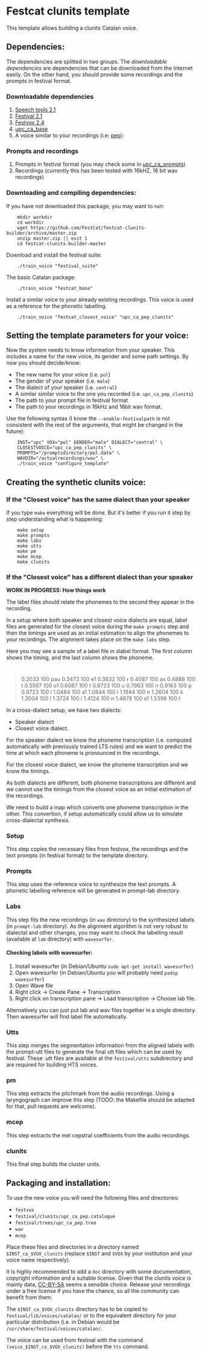 # Festcat clunits template

This template allows building a clunits Catalan voice.

## Dependencies:

The dependencies are splitted in two groups. The *downloadable dependencies*
are dependencies that can be downloaded from the Internet easily. On the other
hand, you should provide some recordings and the prompts in festival format.

### Downloadable dependencies

1. [Speech tools 2.1](http://www.cstr.ed.ac.uk/downloads/festival/2.1/speech_tools-2.1-release.tar.gz)
2. [Festival 2.1](http://www.cstr.ed.ac.uk/downloads/festival/2.1/festival-2.1-release.tar.gz)
3. [Festvox 2.4](http://www.speech.cs.cmu.edu/15-492/assignments/tts/packed2010/festvox-2.4-current.tar.gz)
4. [upc_ca_base](http://festcat.talp.cat/download/upc_ca_base-3.0.2.tgz)
5. A voice similar to your recordings (i.e: [pep](http://festcat.talp.cat/download/upc_ca_pep_clunits-1.1.tgz)):

### Prompts and recordings

1. Prompts in festival format (you may check some 
   in [upc_ca_prompts](http://festcat.talp.cat/download/data/upc_ca_prompts-1.0.tar.bz2))
2. Recordings (currently this has been tested with 16kHZ, 16 bit wav recordings)


### Downloading and compiling dependencies:

If you have not downloaded this package, you may want to run:

        mkdir workdir
        cd workdir
        wget https://github.com/FestCat/festcat-clunits-builder/archive/master.zip
        unzip master.zip || exit 1
        cd festcat-clunits-builder-master

Download and install the festival suite:

        ./train_voice "festival_suite"

The basic Catalan package:

        ./train_voice "festcat_base"

Install a similar voice to your already existing recordings. This voice is used as a reference
for the phonetic labelling.

        ./train_voice "festcat_closest_voice" "upc_ca_pep_clunits"


## Setting the template parameters for your voice:

Now the system needs to know information from your speaker. 
This includes a name for the new voice, its gender and some path settings.
By now you should decide/know:

  - The new name for your voice (i.e. `pol`)
  - The gender of your speaker (i.e. `male`)
  - The dialect of your speaker (i.e. `central`)
  - A similar similar voice to the one you recorded (i.e. `upc_ca_pep_clunits`)
  - The path to your prompt file in festival format
  - The path to your recordings in 16kHz and 16bit wav format.

Use the following syntax (I know the `--enable-festivalpath` is not 
consistent with the rest of the arguments, that might be changed in the future):

        INST="upc" VOX="pol" GENDER="male" DIALECT="central" \
        CLOSESTVOICE="upc_ca_pep_clunits" \
        PROMPTS="/promptsdirectory/pol.data" \
        WAVDIR="/actualrecordings/wav" \
        ./train_voice "configure_template"


## Creating the synthetic clunits voice:

### If the "Closest voice" has the same dialect than your speaker

If you type `make` everything will be done. But it's better if you run it 
step by step understanding what is happening:

        make setup 
        make prompts
        make labs
        make utts
        make pm
        make mcep
        make clunits

### If the "Closest voice" has a different dialect than your speaker

**WORK IN PROGRESS: How things work**

The label files should relate the phonemes to the second they appear
in the recording.

In a setup where both speaker and closest voice dialects are equal, 
label files are generated for the closest voice during the `make prompts` step
and then the timings are used as an initial estimation to align 
the phonemes to your recordings. The alignment takes place on the
`make labs` step.

Here you may see a sample of a label file in xlabel format. The first column
shows the timing, and the last column shows the phoneme.

> #
> 0.2033 100 pau
> 0.3473 100 e1
> 0.3632 100 r
> 0.4087 100 ax
> 0.4888 100 t
> 0.5567 100 o1
> 0.6087 100 t
> 0.6723 100 u
> 0.7963 100 n
> 0.9163 100 p
> 0.9723 100 l
> 1.0484 100 a1
> 1.0844 100 i
> 1.1844 100 n
> 1.2604 100 k
> 1.3004 100 l
> 1.3724 100 i
> 1.4124 100 n
> 1.4878 100 a1
> 1.5398 100 t

In a cross-dialect setup, we have two dialects:

 - Speaker dialect
 - Closest voice dialect.

For the speaker dialect we know the phoneme transcription (i.e. computed 
automatically with previously trained LTS rules) and we want to predict
the time at which each phoneme is pronounced in the recordings.

For the closest voice dialect, we know the phoneme transcription and we know
the timings.

As both dialects are different, both phoneme transcriptions are different and
we cannot use the timings from the closest voice as an initial estimation
of the recordings.

We need to build a map which converts one phoneme transcription in the other.
This convertion, if setup automatically could allow us to simulate 
cross-dialectal synthesis.


### Setup

This step copies the necessary files from festvox, the recordings 
and the text prompts (in festival format) to the template directory.

### Prompts

This step uses the reference voice to synthesize the text prompts.
A phonetic labelling reference will be generated in prompt-lab directory.

### Labs

This step fits the new recordings (in `wav` directory) to the synthesized 
labels (in `prompt-lab` directory).
As the alignment algorithm is not very robust to dialectal and other changes,
you may want to check the labelling result (available at `lab` directory) 
with `wavesurfer`.

#### Checking labels with wavesurfer:

1. Install wavesurfer (in Debian/Ubuntu `sudo apt-get install wavesurfer`)
2. Open wavesurfer (in Debian/Ubuntu you will probably need `padsp wavesurfer`)
3. Open Wave file
4. Right click -> Create Pane -> Transcription
5. Right click on transcription pane -> Load transcription -> Choose lab
file.

Alternatively you can just put lab and wav files together in a single
directory. Then wavesurfer will find label file automatically.

### Utts

This step merges the segmentation information from the aligned labels 
with the prompt-utt files to generate the final utt files which can be used
by festival. These .utt files are available at the `festival/utts` subdirectory
and are required for building HTS voices.

### pm

This step extracts the pitchmark from the audio recordings. Using a 
laryngograph can improve this step (TODO: the Makefile should be adapted
for that, pull requests are welcome).

### mcep

This step extracts the mel cepstral coefficients from the audio recordings.

### clunits

This final step builds the cluster units.

## Packaging and installation:

To use the new voice you will need the following files and directories:

  - `festvox`
  - `festival/clunits/upc_ca_pep.catalogue`
  - `festival/trees/upc_ca_pep.tree`
  - `wav`
  - `mcep`

Place these files and directories in a directory named `$INST_ca_$VOX_clunits`
(replace `$INST` and `$VOX` by your institution and your voice name 
respectively).

It is highly recommended to add a `doc` directory with some documentation,
copyright information and a suitable license. Given that the clunits voice
is mainly data, [CC-BY-SA](http://creativecommons.org/licenses/by-sa/3.0/) 
seems a sensible choice. Release your recordings under a free license if you 
have the chance, so all the community can benefit from them.

The `$INST_ca_$VOX_clunits` directory has to be copied to 
`festival/lib/voices/catalan/` or to the equivalent directory for your 
particular distribution (i.e. in Debian would be 
`/usr/share/festival/voices/catalan/`.

The voice can be used from festival with the command 
`(voice_$INST_ca_$VOX_clunits)` before the `tts` command.


